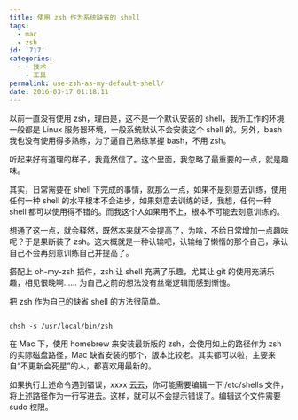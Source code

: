 ```yaml
---
title: 使用 zsh 作为系统缺省的 shell
tags:
  - mac
  - zsh
id: '717'
categories:
  - - 技术
    - 工具
permalink: use-zsh-as-my-default-shell/
date: 2016-03-17 01:18:11
---
```


以前一直没有使用 zsh，理由是，这不是一个默认安装的 shell，我所工作的环境一般都是 Linux 服务器环境，一般系统默认不会安装这个 shell 的。另外，bash 我也没有使用得多熟练，为了逼自己熟练掌握 bash，不用 zsh。
<!-- more -->
听起来好有道理的样子，我竟然信了。这个里面，我忽略了最重要的一点，就是趣味。

其实，日常需要在 shell 下完成的事情，就那么一点，如果不是刻意去训练，使用任何一种 shell 的水平根本不会进步，如果刻意去训练的话，我想，任何一种 shell 都可以使用得不错的。而我这个人如果用不上，根本不可能去刻意训练的。

想通了这一点，就会释然，既然本来就不会提高了，为啥，不给日常增加一点趣味呢？于是果断装了 zsh。这大概就是一种认输吧，认输给了懒惰的那个自己，承认自己不会再刻意训练自己并提高了。

搭配上 oh-my-zsh 插件，zsh 让 shell 充满了乐趣，尤其让 git 的使用充满乐趣，相见恨晚啊…… 为自己之前的想法没有丝毫逻辑而感到惭愧。

把 zsh 作为自己的缺省 shell 的方法很简单。

```shell

chsh -s /usr/local/bin/zsh

```

在 Mac 下，使用 homebrew 来安装最新版的 zsh，会使用如上的路径作为 zsh 的实际磁盘路径，Mac 缺省安装的那个，版本比较老。其实都可以啦，主要来自“不更新会死星”的人，都喜欢用最新的。

如果执行上述命令遇到错误，xxxx 云云，你可能需要编辑一下 /etc/shells 文件，将上述路径作为一行写进去。这样，就可以不会提示错误了。编辑这个文件需要 sudo 权限。